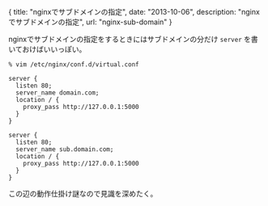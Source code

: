 {
  title: "nginxでサブドメインの指定",
  date: "2013-10-06",
  description: "nginxでサブドメインの指定",
  url: "nginx-sub-domain"
}

nginxでサブドメインの指定をするときにはサブドメインの分だけ `server` を書いておけばいいっぽい。

```
% vim /etc/nginx/conf.d/virtual.conf
```

```
server {
  listen 80;
  server_name domain.com;
  location / {
    proxy_pass http://127.0.0.1:5000
  }
}

server {
  listen 80;
  server_name sub.domain.com;
  location / {
    proxy_pass http://127.0.0.1:5000
  }
}
```

この辺の動作仕掛け謎なので見識を深めたく。
